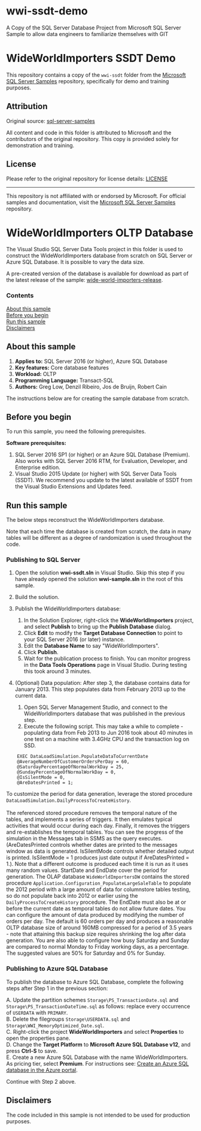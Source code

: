 # wwi-ssdt-demo
A Copy of the SQL Server Database Project from Microsoft SQL Server Sample to allow data engineers to familiarize themselves with GIT
# WideWorldImporters SSDT Demo

This repository contains a copy of the `wwi-ssdt` folder from the [Microsoft SQL Server Samples](https://github.com/microsoft/sql-server-samples) repository, specifically for demo and training purposes.

## Attribution

Original source: [sql-server-samples](https://github.com/microsoft/sql-server-samples)

All content and code in this folder is attributed to Microsoft and the contributors of the original repository. This copy is provided solely for demonstration and training.

## License

Please refer to the original repository for license details: [LICENSE](https://github.com/microsoft/sql-server-samples/blob/master/LICENSE.md)

---

This repository is not affiliated with or endorsed by Microsoft. For official samples and documentation, visit the [Microsoft SQL Server Samples](https://github.com/microsoft/sql-server-samples) repository.


# WideWorldImporters OLTP Database

The Visual Studio SQL Server Data Tools project in this folder is used to construct the WideWorldImporters database from scratch on SQL Server or Azure SQL Database. It is possible to vary the data size.

A pre-created version of the database is available for download as part of the latest release of the sample: [wide-world-importers-release](https://aka.ms/wwi).

### Contents

[About this sample](#about-this-sample)<br/>
[Before you begin](#before-you-begin)<br/>
[Run this sample](#run-this-sample)<br/>
[Disclaimers](#disclaimers)<br/>


<a name=about-this-sample></a>

## About this sample

<!-- Delete the ones that don't apply -->
1. **Applies to:** SQL Server 2016 (or higher), Azure SQL Database
1. **Key features:** Core database features
1. **Workload:** OLTP
1. **Programming Language:** Transact-SQL
1. **Authors:** Greg Low, Denzil Ribeiro, Jos de Bruijn, Robert Cain

The instructions below are for creating the sample database from scratch.


<a name=before-you-begin></a>

## Before you begin

To run this sample, you need the following prerequisites.

**Software prerequisites:**

1. SQL Server 2016 SP1 (or higher) or an Azure SQL Database (Premium). Also works with SQL Server 2016 RTM, for Evaluation, Developer, and Enterprise edition.
2. Visual Studio 2015 Update (or higher) with SQL Server Data Tools (SSDT). We recommend you update to the latest available of SSDT from the Visual Studio Extensions and Updates feed.


<a name=run-this-sample></a>

## Run this sample

The below steps reconstruct the WideWorldImporters database.

Note that each time the database is created from scratch, the data in many tables will be different as a degree of randomization is used throughout the code.

<!-- Step by step instructions. Here's a few examples -->

### Publishing to SQL Server

1. Open the solution **wwi-ssdt.sln** in Visual Studio. Skip this step if you have already opened the solution **wwi-sample.sln** in the root of this sample.

2. Build the solution.

3. Publish the WideWorldImporters database:
    1. In the Solution Explorer, right-click the **WideWorldImporters** project, and select **Publish** to bring up the **Publish Database** dialog.
    1. Click **Edit** to modify the **Target Database Connection** to point to your SQL Server 2016 (or later) instance.
    1. Edit the **Database Name** to say "WideWorldImporters".
    1. Click **Publish**.
    1. Wait for the publication process to finish. You can monitor progress in the **Data Tools Operations** page in Visual Studio. During testing this took around 3 minutes.

4. (Optional) Data population: After step 3, the database contains data for January 2013. This step populates data from February 2013 up to the current data.
    1. Open SQL Server Management Studio, and connect to the WideWorldImporters database that was published in the previous step.
    1. Execute the following script. This may take a while to complete - populating data from Feb 2013 to Jun 2016 took about 40 minutes in one test on a machine with 3.4GHz CPU and the transaction log on SSD.

```
    EXEC DataLoadSimulation.PopulateDataToCurrentDate
    @AverageNumberOfCustomerOrdersPerDay = 60,
    @SaturdayPercentageOfNormalWorkDay = 25,
    @SundayPercentageOfNormalWorkDay = 0,
    @IsSilentMode = 0,
    @AreDatesPrinted = 1;
```

To customize the period for data generation, leverage the stored procedure `DataLoadSimulation.DailyProcessToCreateHistory`.
<br/><br/>The referenced stored procedure removes the temporal nature of the tables, and implements a series of triggers. It then emulates typical activities that would occur during each day. Finally, it removes the triggers and re-establishes the temporal tables. You can see the progress of the simulation in the Messages tab in SSMS as the query executes. (AreDatesPrinted controls whether dates are printed to the messages window as data is generated. IsSilentMode controls whether detailed output is printed. IsSilentMode = 1 produces just date output if AreDatesPrinted = 1.).
Note that a different outcome is produced each time it is run as it uses many random values.
StartDate and EndDate cover the period for generation. The OLAP database `WideWorldImportersDW` contains the stored procedure  `Application.Configuration_PopulateLargeSaleTable` to populate the 2012 period with a large amount of data for columnstore tables testing, so do not populate back into 2012 or earlier using the `DailyProcessToCreateHistory` procedure. The EndDate must also be at or before the current date as temporal tables do not allow future dates.
You can configure the amount of data produced by modifying the number of orders per day. The default is 60 orders per day and produces a reasonable OLTP database size of around 160MB compressed for a period of 3.5 years - note that attaining this backup size requires shrinking the log after data generation. You are also able to configure how busy Saturday and Sunday are compared to normal Monday to Friday working days, as a percentage. The suggested values are 50% for Saturday and 0% for Sunday.

### Publishing to Azure SQL Database

To publish the database to Azure SQL Database, complete the following steps after Step 1 in the previous section:

A. Update the partition schemes `Storage\PS_TransactionDate.sql` and `Storage\PS_TransactionDateTime.sql` as follows: replace every occurrence of `USERDATA` with `PRIMARY`.<br/>
B. Delete the filegroups `Storage\USERDATA.sql` and `Storage\WWI_MemoryOptimized_Date.sql`.<br/>
C. Right-click the project **WideWorldImporters** and select **Properties** to open the properties pane.<br/>
D. Change the **Target Platform** to **Microsoft Azure SQL Database v12**, and press **Ctrl-S** to save.<br/>
E. Create a new Azure SQL Database with the name WideWorldImporters. As pricing tier, select **Premium**. For instructions see: [Create an Azure SQL database in the Azure portal](https://docs.microsoft.com/azure/sql-database/sql-database-get-started-portal).

Continue with Step 2 above.

<a name=disclaimers></a>

## Disclaimers
The code included in this sample is not intended to be used for production purposes.
